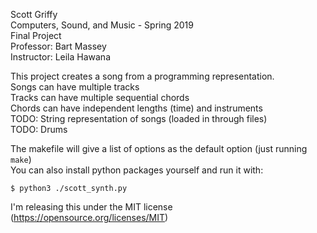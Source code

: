 Scott Griffy  
Computers, Sound, and Music - Spring 2019  
Final Project  
Professor: Bart Massey  
Instructor: Leila Hawana  
  
This project creates a song from a programming representation.  
Songs can have multiple tracks  
Tracks can have multiple sequential chords  
Chords can have independent lengths (time) and instruments  
TODO: String representation of songs (loaded in through files)  
TODO: Drums  
  
The makefile will give a list of options as the default option (just running `make`)  
You can also install python packages yourself and run it with:  

    $ python3 ./scott_synth.py

I'm releasing this under the MIT license (https://opensource.org/licenses/MIT)

